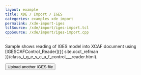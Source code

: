 ```yaml
---
layout: example
title: XDE / Import / IGES
categories: examples xde import
permalink: /xde-import-iges
tclSource: /xde/import/iges-import.tcl
cppSource: /xde/import/iges-import.cpp
---
```


Sample shows reading of IGES model into XCAF document using [IGESCAFControl_Reader]({{ site.occt_refman }}/class_i_g_e_s_c_a_f_control___reader.html).

<input type="button" value="Upload another IGES file" id="occUploadIgesId">

<script>
document.getElementById ("occUploadIgesId").onclick = function()
{
  DRAWEXE.terminalPasteScript ("vclear; Close *\n");
  DRAWEXE.terminalPasteScript ("jsupload . -path uploaded.igs\n");
  DRAWEXE.terminalPasteScript ("ReadIges D uploaded.igs; XDisplay -dispMode 1 D -explore; vfit;\n");
}
</script>
